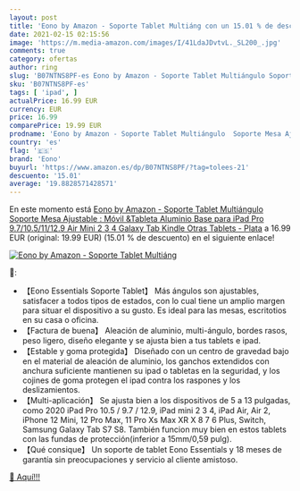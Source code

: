 ```yaml
---
layout: post
title: 'Eono by Amazon - Soporte Tablet Multiáng con un 15.01 % de descuento'
date: 2021-02-15 02:15:56
image: 'https://m.media-amazon.com/images/I/41LdaJDvtvL._SL200_.jpg'
comments: true
category: ofertas
author: ring
slug: 'B07NTNS8PF-es Eono by Amazon - Soporte Tablet Multiángulo Soporte Mesa...'
sku: 'B07NTNS8PF-es'
tags: [ 'ipad', ]
actualPrice: 16.99 EUR
currency: EUR
price: 16.99
comparePrice: 19.99 EUR
prodname: 'Eono by Amazon - Soporte Tablet Multiángulo  Soporte Mesa Ajustable : Móvil &Tableta Aluminio Base para iPad Pro 9.7/10.5/11/12.9  Air Mini 2 3 4  Galaxy Tab  Kindle  Otras Tablets - Plata'
country: 'es'
flag: '🇪🇸'
brand: 'Eono'
buyurl: 'https://www.amazon.es/dp/B07NTNS8PF/?tag=tolees-21'
descuento: '15.01'
average: '19.8828571428571'
---
```


En este momento está [Eono by Amazon - Soporte Tablet Multiángulo  Soporte Mesa Ajustable : Móvil &Tableta Aluminio Base para iPad Pro 9.7/10.5/11/12.9  Air Mini 2 3 4  Galaxy Tab  Kindle  Otras Tablets - Plata](https://www.amazon.es/dp/B07NTNS8PF/?tag=tolees-21) a 16.99 EUR (original: 19.99 EUR) (15.01 %  de descuento) en el siguiente enlace!

[![Eono by Amazon - Soporte Tablet Multiáng](https://m.media-amazon.com/images/I/41LdaJDvtvL._SL200_.jpg)](https://www.amazon.es/dp/B07NTNS8PF/?tag=tolees-21)

🔎:

- 【Eono Essentials Soporte Tablet】 Más ángulos son ajustables, satisfacer a todos tipos de estados, con lo cual tiene un amplio margen para situar el dispositivo a su gusto. Es ideal para las mesas, escritotios en su casa o oficina.
- 【Factura de buena】 Aleación de aluminio, multi-ángulo, bordes rasos, peso ligero, diseño elegante y se ajusta bien a tus tablets e ipad.
- 【Estable y goma protegida】 Diseñado con un centro de gravedad bajo en el material de aleación de aluminio, los ganchos extendidos con anchura suficiente mantienen su ipad o tabletas en la seguridad, y los cojines de goma protegen el ipad contra los raspones y los deslizamientos.
- 【Multi-aplicación】 Se ajusta bien a los dispositivos de 5 a 13 pulgadas, como 2020 iPad Pro 10.5 / 9.7 / 12.9, iPad mini 2 3 4, iPad Air, Air 2, iPhone 12 Mini, 12 Pro Max, 11 Pro Xs Max XR X 8 7 6 Plus, Switch, Samsung Galaxy Tab S7 S8. También funcion muy bien en estos tablets con las fundas de protección(inferior a 15mm/0,59 pulg).
- 【Qué consique】 Un soporte de tablet Eono Essentials y 18 meses de garantía sin preocupaciones y servicio al cliente amistoso.

[🛒 Aquí!!!](https://www.amazon.es/dp/B07NTNS8PF/?tag=tolees-21)
